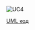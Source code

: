 ![UC4](http://www.plantuml.com/plantuml/proxy?idx=0&src=https://raw.githubusercontent.com/ip-85/System-Dynamics/master/Doc/UMLDiagrams/scenarios/user/Diagrams/UML/UC4.pu) 

[UML код](https://github.com/ip-85/System-Dynamics/blob/master/Doc/UMLDiagrams/scenarios/user/Diagrams/UML/UC3.pu)
